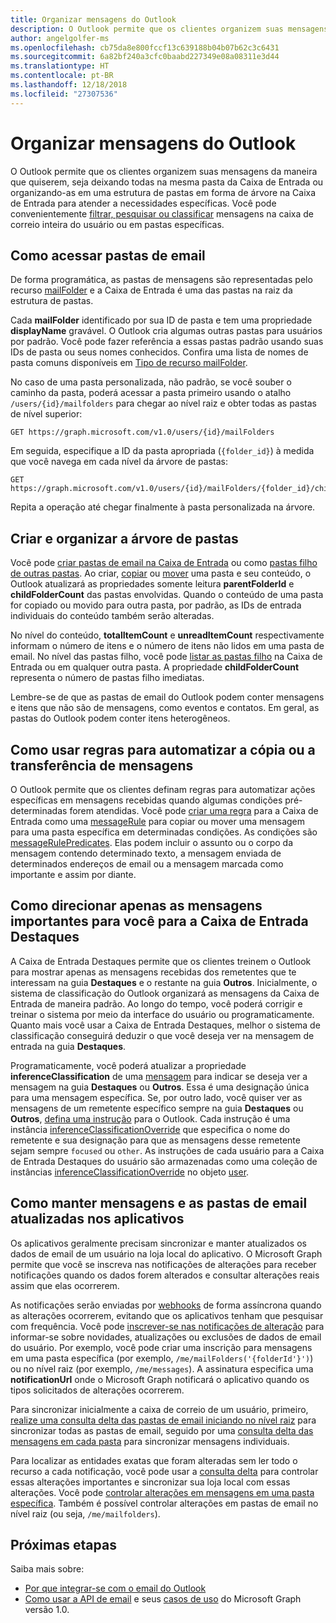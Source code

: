 ```yaml
---
title: Organizar mensagens do Outlook
description: O Outlook permite que os clientes organizem suas mensagens da maneira que quiserem, seja deixando todas na mesma pasta da Caixa de Entrada ou organizando-as em uma estrutura de pastas em forma de árvore na Caixa de Entrada para atender a necessidades específicas. Você pode filtrar, pesquisar ou classificar mensagens convenientemente na caixa de correio do usuário
author: angelgolfer-ms
ms.openlocfilehash: cb75da8e800fccf13c639188b04b07b62c3c6431
ms.sourcegitcommit: 6a82bf240a3cfc0baabd227349e08a08311e3d44
ms.translationtype: HT
ms.contentlocale: pt-BR
ms.lasthandoff: 12/18/2018
ms.locfileid: "27307536"
---
```

# <a name="organize-outlook-messages"></a>Organizar mensagens do Outlook

O Outlook permite que os clientes organizem suas mensagens da maneira que quiserem, seja deixando todas na mesma pasta da Caixa de Entrada ou organizando-as em uma estrutura de pastas em forma de árvore na Caixa de Entrada para atender a necessidades específicas. Você pode convenientemente [filtrar, pesquisar ou classificar](query-parameters.md) mensagens na caixa de correio inteira do usuário ou em pastas específicas.

## <a name="accessing-mail-folders"></a>Como acessar pastas de email

De forma programática, as pastas de mensagens são representadas pelo recurso [mailFolder](/graph/api/resources/mailfolder?view=graph-rest-1.0) e a Caixa de Entrada é uma das pastas na raiz da estrutura de pastas.

Cada **mailFolder** identificado por sua ID de pasta e tem uma propriedade **displayName** gravável. O Outlook cria algumas outras pastas para usuários por padrão. Você pode fazer referência a essas pastas padrão usando suas IDs de pasta ou seus nomes conhecidos. Confira uma lista de nomes de pasta comuns disponíveis em [Tipo de recurso mailFolder](/graph/api/resources/mailfolder?view=graph-rest-1.0).

No caso de uma pasta personalizada, não padrão, se você souber o caminho da pasta, poderá acessar a pasta primeiro usando o atalho `/users/{id}/mailfolders` para chegar ao nível raiz e obter todas as pastas de nível superior:

```http
GET https://graph.microsoft.com/v1.0/users/{id}/mailFolders
```

Em seguida, especifique a ID da pasta apropriada (`{folder_id}`) à medida que você navega em cada nível da árvore de pastas:

```http
GET https://graph.microsoft.com/v1.0/users/{id}/mailFolders/{folder_id}/childfolders
```

Repita a operação até chegar finalmente à pasta personalizada na árvore.

## <a name="creating-and-organizing-the-folder-tree"></a>Criar e organizar a árvore de pastas

Você pode [criar pastas de email na Caixa de Entrada](/graph/api/user-post-mailfolders?view=graph-rest-1.0) ou como [pastas filho de outras pastas](/graph/api/mailfolder-post-childfolders?view=graph-rest-1.0). Ao criar, [copiar](/graph/api/mailfolder-copy?view=graph-rest-1.0) ou [mover](/graph/api/mailfolder-move?view=graph-rest-1.0) uma pasta e seu conteúdo, o Outlook atualizará as propriedades somente leitura **parentFolderId** e **childFolderCount** das pastas envolvidas. Quando o conteúdo de uma pasta for copiado ou movido para outra pasta, por padrão, as IDs de entrada individuais do conteúdo também serão alteradas.

No nível do conteúdo, **totalItemCount** e **unreadItemCount** respectivamente informam o número de itens e o número de itens não lidos em uma pasta de email.
No nível das pastas filho, você pode [listar as pastas filho](/graph/api/user-list-mailfolders?view=graph-rest-1.0) na Caixa de Entrada ou em qualquer outra pasta.
A propriedade **childFolderCount** representa o número de pastas filho imediatas.

Lembre-se de que as pastas de email do Outlook podem conter mensagens e itens que não são de mensagens, como eventos e contatos. Em geral, as pastas do Outlook podem conter itens heterogêneos.

## <a name="using-rules-to-automate-copying-or-moving-messages"></a>Como usar regras para automatizar a cópia ou a transferência de mensagens

O Outlook permite que os clientes definam regras para automatizar ações específicas em mensagens recebidas quando algumas condições pré-determinadas forem atendidas. Você pode [criar uma regra](/graph/api/mailfolder-post-messagerules?view=graph-rest-1.0) para a Caixa de Entrada como uma [messageRule](/graph/api/resources/messagerule?view=graph-rest-1.0) para copiar ou mover uma mensagem para uma pasta específica em determinadas condições.
As condições são [messageRulePredicates](/graph/api/resources/messagerulepredicates?view=graph-rest-1.0). Elas podem incluir o assunto ou o corpo da mensagem contendo determinado texto, a mensagem enviada de determinados endereços de email ou a mensagem marcada como importante e assim por diante.

## <a name="directing-only-the-messages-you-care-for-to-the-focused-inbox"></a>Como direcionar apenas as mensagens importantes para você para a Caixa de Entrada Destaques

A Caixa de Entrada Destaques permite que os clientes treinem o Outlook para mostrar apenas as mensagens recebidas dos remetentes que te interessam na guia **Destaques** e o restante na guia **Outros**. Inicialmente, o sistema de classificação do Outlook organizará as mensagens da Caixa de Entrada de maneira padrão. Ao longo do tempo, você poderá corrigir e treinar o sistema por meio da interface do usuário ou programaticamente. Quanto mais você usar a Caixa de Entrada Destaques, melhor o sistema de classificação conseguirá deduzir o que você deseja ver na mensagem de entrada na guia **Destaques**.

Programaticamente, você poderá atualizar a propriedade **inferenceClassification** de uma [mensagem](/graph/api/resources/message?view=graph-rest-1.0) para indicar se deseja ver a mensagem na guia **Destaques** ou **Outros**. Essa é uma designação única para uma mensagem específica. Se, por outro lado, você quiser ver as mensagens de um remetente específico sempre na guia **Destaques** ou **Outros**, [defina uma instrução](/graph/api/inferenceclassification-post-overrides?view=graph-rest-1.0) para o Outlook. Cada instrução é uma instância [inferenceClassificationOverride](/graph/api/resources/inferenceclassificationoverride?view=graph-rest-1.0) que especifica o nome do remetente e sua designação para que as mensagens desse remetente sejam sempre `focused` ou `other`. As instruções de cada usuário para a Caixa de Entrada Destaques do usuário são armazenadas como uma coleção de instâncias [inferenceClassificationOverride](/graph/api/resources/inferenceclassificationoverride?view=graph-rest-1.0) no objeto [user](/graph/api/resources/user?view=graph-rest-1.0).

## <a name="keeping-messages-and-mail-folders-up-to-date-in-apps"></a>Como manter mensagens e as pastas de email atualizadas nos aplicativos

Os aplicativos geralmente precisam sincronizar e manter atualizados os dados de email de um usuário na loja local do aplicativo. O Microsoft Graph permite que você se inscreva nas notificações de alterações para receber notificações quando os dados forem alterados e consultar alterações reais assim que elas ocorrerem.

As notificações serão enviadas por [webhooks](/graph/api/resources/webhooks?view=graph-rest-1.0) de forma assíncrona quando as alterações ocorrerem, evitando que os aplicativos tenham que pesquisar com frequência. Você pode [inscrever-se nas notificações de alteração](/graph/api/subscription-post-subscriptions?view=graph-rest-1.0) para informar-se sobre novidades, atualizações ou exclusões de dados de email do usuário. Por exemplo, você pode criar uma inscrição para mensagens em uma pasta específica (por exemplo, `/me/mailFolders('{folderId'}')`) ou no nível raiz (por exemplo, `/me/messages`). A assinatura especifica uma **notificationUrl** onde o Microsoft Graph notificará o aplicativo quando os tipos solicitados de alterações ocorrerem.

Para sincronizar inicialmente a caixa de correio de um usuário, primeiro, [realize uma consulta delta das pastas de email iniciando no nível raiz](/graph/api/mailfolder-delta?view=graph-rest-1.0) para sincronizar todas as pastas de email, seguido por uma [consulta delta das mensagens em cada pasta](/graph/api/message-delta?view=graph-rest-1.0) para sincronizar mensagens individuais.

Para localizar as entidades exatas que foram alteradas sem ler todo o recurso a cada notificação, você pode usar a [consulta delta](delta-query-overview.md) para controlar essas alterações importantes e sincronizar sua loja local com essas alterações. Você pode [controlar alterações em mensagens em uma pasta específica](delta-query-messages.md). Também é possível controlar alterações em pastas de email no nível raiz (ou seja, `/me/mailfolders`).

## <a name="next-steps"></a>Próximas etapas

Saiba mais sobre:

- [Por que integrar-se com o email do Outlook](outlook-mail-concept-overview.md)
- [Como usar a API de email](/graph/api/resources/mail-api-overview?view=graph-rest-1.0) e seus [casos de uso](/graph/api/resources/mail-api-overview?view=graph-rest-1.0#common-use-cases) do Microsoft Graph versão 1.0.
